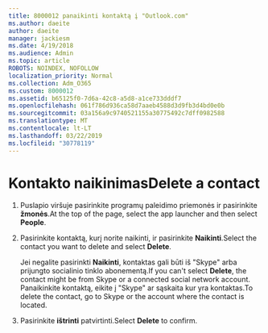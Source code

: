 ```yaml
---
title: 8000012 panaikinti kontaktą į "Outlook.com"
ms.author: daeite
author: daeite
manager: jackiesm
ms.date: 4/19/2018
ms.audience: Admin
ms.topic: article
ROBOTS: NOINDEX, NOFOLLOW
localization_priority: Normal
ms.collection: Adm_O365
ms.custom: 8000012
ms.assetid: b65125f0-7d6a-42c8-a5d8-a1ce733dddf7
ms.openlocfilehash: 061f786d936ca58d7aaeb4588d3d9fb3d4bd0e0b
ms.sourcegitcommit: 03a156a9c9740521155a30775492c7dff0982588
ms.translationtype: MT
ms.contentlocale: lt-LT
ms.lasthandoff: 03/22/2019
ms.locfileid: "30778119"
---
```

# <a name="delete-a-contact"></a><span data-ttu-id="bd347-102">Kontakto naikinimas</span><span class="sxs-lookup"><span data-stu-id="bd347-102">Delete a contact</span></span>

1. <span data-ttu-id="bd347-103">Puslapio viršuje pasirinkite programų paleidimo priemonės ir pasirinkite **žmonės**.</span><span class="sxs-lookup"><span data-stu-id="bd347-103">At the top of the page, select the app launcher  and then select **People**.</span></span> 
    
2. <span data-ttu-id="bd347-104">Pasirinkite kontaktą, kurį norite naikinti, ir pasirinkite **Naikinti**.</span><span class="sxs-lookup"><span data-stu-id="bd347-104">Select the contact you want to delete and select **Delete**.</span></span>
    
    <span data-ttu-id="bd347-105">Jei negalite pasirinkti **Naikinti**, kontaktas gali būti iš "Skype" arba prijungto socialinio tinklo abonementą.</span><span class="sxs-lookup"><span data-stu-id="bd347-105">If you can't select **Delete**, the contact might be from Skype or a connected social network account.</span></span> <span data-ttu-id="bd347-106">Panaikinkite kontaktą, eikite į "Skype" ar sąskaita kur yra kontaktas.</span><span class="sxs-lookup"><span data-stu-id="bd347-106">To delete the contact, go to Skype or the account where the contact is located.</span></span>
    
3. <span data-ttu-id="bd347-107">Pasirinkite **ištrinti** patvirtinti.</span><span class="sxs-lookup"><span data-stu-id="bd347-107">Select **Delete** to confirm.</span></span> 
    

